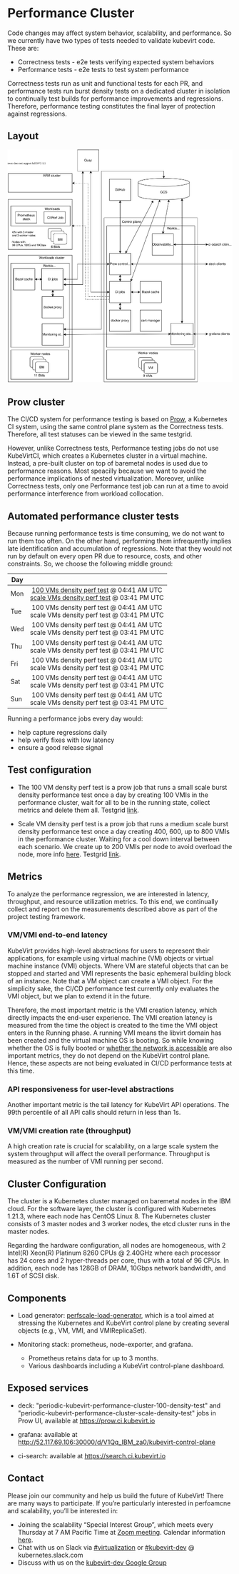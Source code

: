 # Performance Cluster
Code changes may affect system behavior, scalability, and performance. So we currently have two types of tests needed to validate kubevirt code. These are:
* Correctness tests - e2e tests verifying expected system behaviors
* Performance tests - e2e tests to test system performance

Correctness tests run as unit and functional tests for each PR, and performance tests run burst density tests on a dedicated cluster in isolation to continually test builds for performance improvements and regressions. Therefore, performance testing constitutes the final layer of protection against regressions.


## Layout
![infra-layout](infra-layout.svg)

## Prow cluster
The CI/CD system for performance testing is based on [Prow], a Kubernetes CI system, using the same control plane system as the Correctness tests. Therefore, all test statuses can be viewed in the same testgrid.

However, unlike Correctness tests, Performance testing jobs do not use KubeVirtCI, which creates a Kubernetes cluster in a virtual machine. Instead, a pre-built cluster on top of baremetal nodes is used due to performance reasons. Most speacilly because we want to avoid the performance implications of nested virtualization. Moreover, unlike Correctness tests, only one Performance test job can run at a time to avoid performance interference from workload collocation.



## Automated performance cluster tests
Because running performance tests is time consuming, we do not want to run them too often. On the other hand, performing them infrequently implies late identification and accumulation of regressions. Note that they would not run by default on every open PR due to resource, costs, and other constraints. So, we choose the following middle ground:

| Day | |
| ------------- |:-------------:| 
| Mon | [100 VMs density perf test](../github/ci/prow-deploy/files/jobs/kubevirt/kubevirt/kubevirt-periodics.yaml#L791)  @ 04:41 AM UTC <br /> [scale VMs density perf test](../github/ci/prow-deploy/files/jobs/kubevirt/kubevirt/kubevirt-periodics.yaml#L878)  @ 03:41 PM UTC |
| Tue | 100 VMs density perf test  @ 04:41 AM UTC <br /> scale VMs density perf test  @ 03:41 PM UTC |
| Wed | 100 VMs density perf test  @ 04:41 AM UTC <br /> scale VMs density perf test  @ 03:41 PM UTC |
| Thu | 100 VMs density perf test  @ 04:41 AM UTC <br /> scale VMs density perf test  @ 03:41 PM UTC |
| Fri | 100 VMs density perf test  @ 04:41 AM UTC <br /> scale VMs density perf test  @ 03:41 PM UTC |
| Sat | 100 VMs density perf test  @ 04:41 AM UTC <br /> scale VMs density perf test  @ 03:41 PM UTC |
| Sun | 100 VMs density perf test  @ 04:41 AM UTC <br /> scale VMs density perf test  @ 03:41 PM UTC |

Running a performance jobs every day would:
* help capture regressions daily
* help verify fixes with low latency
* ensure a good release signal

## Test configuration
* The 100 VM density perf test is a prow job that runs a small scale burst density performance test once a day by creating 100 VMIs in the performance cluster, wait for all to be in the running state, collect metrics and delete them all.
Testgrid [link](https://testgrid.k8s.io/kubevirt-periodics#periodic-kubevirt-performance-cluster-100-density-test&width=20).


* Scale VM density perf test is a prow job that runs a medium scale burst density performance test once a day creating 400, 600, up to 800 VMIs in the performance cluster. 
Waiting for a cool down interval between each scenario. We create up to 200 VMIs per node to avoid overload the node, more info [here](https://2022.fosdem.sojourner.rocks/event/12559).
Testgrid [link](https://testgrid.k8s.io/kubevirt-periodics#periodic-kubevirt-performance-cluster-scale-density-test&width=20).

## Metrics
To analyze the performance regression, we are interested in latency, throughput, and resource utilization metrics. To this end, we continually collect and report on the measurements described above as part of the project testing framework.

### **VM/VMI end-to-end latency**
KubeVirt provides high-level abstractions for users to represent their applications, for example using virtual machine (VM) objects or virtual machine instance (VMI) objects. Where VM are stateful objects that can be stopped and started and VMI represents the basic ephemeral building block of an instance. Note that a VM object can create a VMI object. For the simplicity sake, the CI/CD performance test currently only evaluates the VMI object, but we plan to extend it in the future.

Therefore, the most important metric is the VMI creation latency, which directly impacts the end-user experience.
The VMI creation latency is measured from the time the object is created to the time the VMI object enters in the Running phase. A running VMI means the libvirt domain has been created and the virtual machine OS is booting. So while knowing whether the OS is fully booted or [whether the network is accessible](https://github.com/kubevirt/kubevirt/pull/5946) are also important metrics, they do not depend on the KubeVirt control plane. Hence, these aspects are not being evaluated in CI/CD performance tests at this time.


### **API responsiveness for user-level abstractions**
Another important metric is the tail latency for KubeVirt API operations. The 99th percentile of all API calls should return in less than 1s.

### **VM/VMI creation rate (throughput)**
A high creation rate is crucial for scalability, on a large scale system the system throughput will affect the overall performance. Throughput is measured as the number of VMI running per second.


## Cluster Configuration
The cluster is a Kubernetes cluster managed on baremetal nodes in the IBM cloud. For the software layer, the cluster is configured with Kubernetes 1.21.3, where each node has CentOS Linux 8. The Kubernetes cluster consists of 3 master nodes and 3 worker nodes, the etcd cluster runs in the master nodes. 

Regarding the hardware configuration, all nodes are homogeneous, with 2 Intel(R) Xeon(R) Platinum 8260 CPUs @ 2.40GHz where each processor has 24 cores and 2 hyper-threads per core, thus with a total of 96 CPUs. In addition, each node has 128GB of DRAM, 10Gbps network bandwidth, and 1.6T of SCSI disk.


## Components
* Load generator: [perfscale-load-generator](https://github.com/kubevirt/kubevirt/tree/main/tools/perfscale-load-generator), which is a tool aimed at stressing the Kubernetes and KubeVirt control plane by creating several objects (e.g., VM, VMI, and VMIReplicaSet).

* Monitoring stack: prometheus, node-exporter, and grafana. 
   * Prometheus retains data for up to 3 months.
   * Various dashboards including a KubeVirt control-plane dashboard.


## Exposed services

* deck: "periodic-kubevirt-performance-cluster-100-density-test" and  "periodic-kubevirt-performance-cluster-scale-density-test" jobs in Prow UI, available at https://prow.ci.kubevirt.io

* grafana: available at http://52.117.69.106:30000/d/V1Qq_IBM_za0/kubevirt-control-plane

* ci-search: available at https://search.ci.kubevirt.io


## Contact

Please join our community and help us build the future of KubeVirt! There are many ways to participate. If you’re particularly interested in perfoamcne and scalability, you’ll be interested in: 

* Joining the scalability “Special Interest Group”, which meets every Thursday at 7 AM Pacific Time at [Zoom meeting](https://zoom.us/j/96406344036). Calendar information [here](https://calendar.google.com/calendar/u/0/embed?src=kubevirt@cncf.io&ctz=GMT).
* Chat with us on Slack via [#virtualization](https://kubernetes.slack.com/?redir=%2Farchives%2FC8ED7RKFE) or [#kubevirt-dev](https://kubernetes.slack.com/archives/C0163DT0R8X) @ kubernetes.slack.com
* Discuss with us on the [kubevirt-dev Google Group](https://groups.google.com/forum/#!forum/kubevirt-dev)

[Prow]: https://github.com/kubernetes/test-infra/tree/master/prow#readme
[docker proxy]: https://github.com/rpardini/docker-registry-proxy

